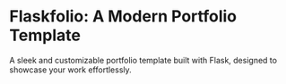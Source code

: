 # Flaskfolio: A Modern Portfolio Template

A sleek and customizable portfolio template built with Flask, designed to showcase your work effortlessly.
